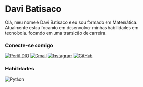 # Davi Batisaco

Olá, meu nome é Davi Batisaco e eu sou formado em Matemática. Atualmente estou focando em desenvolver minhas habilidades em tecnologia, focando em uma transição de carreira. 

### Conecte-se comigo

[![Perfil DIO](https://img.shields.io/badge/-Meu%20Perfil%20na%20DIO-30A3DC?style=for-the-badge)](https://web.dio.me/users/davi0512bl/)
[![Gmail](https://img.shields.io/badge/Gmail-333333?style=for-the-badge&logo=gmail&logoColor=red)](mailto:davi0512bl@gmail.com)
[![Instagram](https://img.shields.io/badge/Instagram-000?style=for-the-badge&logo=instagram)](https://www.instagram.com/N4cci/)
[![GitHub](https://img.shields.io/badge/GitHub-100000?style=for-the-badge&logo=github&logoColor=white)](https://github.com/N4cci)
### Habilidades

![Python](https://img.shields.io/badge/python-3670A0?style=for-the-badge&logo=python&logoColor=ffdd54)





